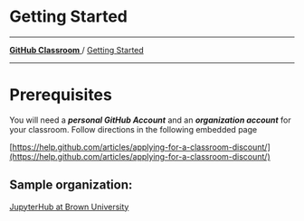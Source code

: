 # Getting Started

---

[**GitHub Classroom** ](https://www.notion.so/c5c302e2-70ca-457c-b40c-9c6366c7c6b6) / [Getting Started](https://www.notion.so/8438bf05-0895-472c-9204-d76af01b3fc7)

---

# Prerequisites

You will need a ***personal GitHub Account*** and an ***organization account*** for your classroom. Follow directions in the following embedded page

[https://help.github.com/articles/applying-for-a-classroom-discount/](https://help.github.com/articles/applying-for-a-classroom-discount/)

## Sample organization:

[JupyterHub at Brown University](https://github.com/brown-jupyterhub)